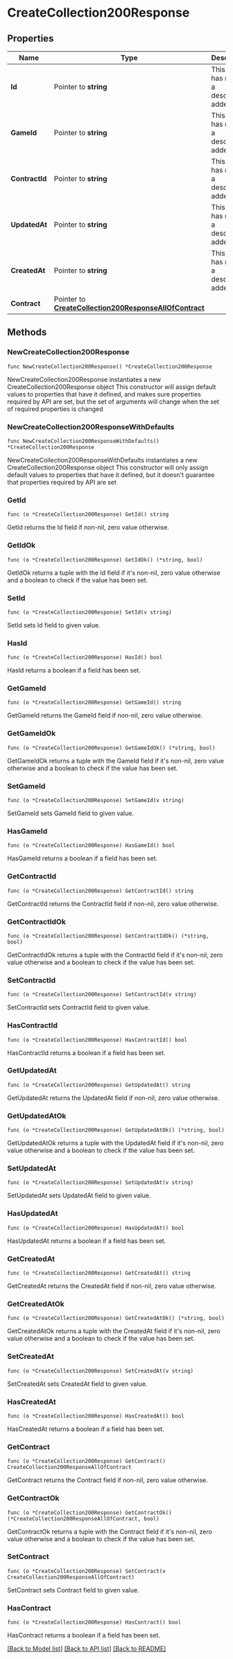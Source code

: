 # CreateCollection200Response

## Properties

Name | Type | Description | Notes
------------ | ------------- | ------------- | -------------
**Id** | Pointer to **string** | This field has not had a description added. | [optional] 
**GameId** | Pointer to **string** | This field has not had a description added. | [optional] 
**ContractId** | Pointer to **string** | This field has not had a description added. | [optional] 
**UpdatedAt** | Pointer to **string** | This field has not had a description added. | [optional] 
**CreatedAt** | Pointer to **string** | This field has not had a description added. | [optional] 
**Contract** | Pointer to [**CreateCollection200ResponseAllOfContract**](CreateCollection200ResponseAllOfContract.md) |  | [optional] 

## Methods

### NewCreateCollection200Response

`func NewCreateCollection200Response() *CreateCollection200Response`

NewCreateCollection200Response instantiates a new CreateCollection200Response object
This constructor will assign default values to properties that have it defined,
and makes sure properties required by API are set, but the set of arguments
will change when the set of required properties is changed

### NewCreateCollection200ResponseWithDefaults

`func NewCreateCollection200ResponseWithDefaults() *CreateCollection200Response`

NewCreateCollection200ResponseWithDefaults instantiates a new CreateCollection200Response object
This constructor will only assign default values to properties that have it defined,
but it doesn't guarantee that properties required by API are set

### GetId

`func (o *CreateCollection200Response) GetId() string`

GetId returns the Id field if non-nil, zero value otherwise.

### GetIdOk

`func (o *CreateCollection200Response) GetIdOk() (*string, bool)`

GetIdOk returns a tuple with the Id field if it's non-nil, zero value otherwise
and a boolean to check if the value has been set.

### SetId

`func (o *CreateCollection200Response) SetId(v string)`

SetId sets Id field to given value.

### HasId

`func (o *CreateCollection200Response) HasId() bool`

HasId returns a boolean if a field has been set.

### GetGameId

`func (o *CreateCollection200Response) GetGameId() string`

GetGameId returns the GameId field if non-nil, zero value otherwise.

### GetGameIdOk

`func (o *CreateCollection200Response) GetGameIdOk() (*string, bool)`

GetGameIdOk returns a tuple with the GameId field if it's non-nil, zero value otherwise
and a boolean to check if the value has been set.

### SetGameId

`func (o *CreateCollection200Response) SetGameId(v string)`

SetGameId sets GameId field to given value.

### HasGameId

`func (o *CreateCollection200Response) HasGameId() bool`

HasGameId returns a boolean if a field has been set.

### GetContractId

`func (o *CreateCollection200Response) GetContractId() string`

GetContractId returns the ContractId field if non-nil, zero value otherwise.

### GetContractIdOk

`func (o *CreateCollection200Response) GetContractIdOk() (*string, bool)`

GetContractIdOk returns a tuple with the ContractId field if it's non-nil, zero value otherwise
and a boolean to check if the value has been set.

### SetContractId

`func (o *CreateCollection200Response) SetContractId(v string)`

SetContractId sets ContractId field to given value.

### HasContractId

`func (o *CreateCollection200Response) HasContractId() bool`

HasContractId returns a boolean if a field has been set.

### GetUpdatedAt

`func (o *CreateCollection200Response) GetUpdatedAt() string`

GetUpdatedAt returns the UpdatedAt field if non-nil, zero value otherwise.

### GetUpdatedAtOk

`func (o *CreateCollection200Response) GetUpdatedAtOk() (*string, bool)`

GetUpdatedAtOk returns a tuple with the UpdatedAt field if it's non-nil, zero value otherwise
and a boolean to check if the value has been set.

### SetUpdatedAt

`func (o *CreateCollection200Response) SetUpdatedAt(v string)`

SetUpdatedAt sets UpdatedAt field to given value.

### HasUpdatedAt

`func (o *CreateCollection200Response) HasUpdatedAt() bool`

HasUpdatedAt returns a boolean if a field has been set.

### GetCreatedAt

`func (o *CreateCollection200Response) GetCreatedAt() string`

GetCreatedAt returns the CreatedAt field if non-nil, zero value otherwise.

### GetCreatedAtOk

`func (o *CreateCollection200Response) GetCreatedAtOk() (*string, bool)`

GetCreatedAtOk returns a tuple with the CreatedAt field if it's non-nil, zero value otherwise
and a boolean to check if the value has been set.

### SetCreatedAt

`func (o *CreateCollection200Response) SetCreatedAt(v string)`

SetCreatedAt sets CreatedAt field to given value.

### HasCreatedAt

`func (o *CreateCollection200Response) HasCreatedAt() bool`

HasCreatedAt returns a boolean if a field has been set.

### GetContract

`func (o *CreateCollection200Response) GetContract() CreateCollection200ResponseAllOfContract`

GetContract returns the Contract field if non-nil, zero value otherwise.

### GetContractOk

`func (o *CreateCollection200Response) GetContractOk() (*CreateCollection200ResponseAllOfContract, bool)`

GetContractOk returns a tuple with the Contract field if it's non-nil, zero value otherwise
and a boolean to check if the value has been set.

### SetContract

`func (o *CreateCollection200Response) SetContract(v CreateCollection200ResponseAllOfContract)`

SetContract sets Contract field to given value.

### HasContract

`func (o *CreateCollection200Response) HasContract() bool`

HasContract returns a boolean if a field has been set.


[[Back to Model list]](../README.md#documentation-for-models) [[Back to API list]](../README.md#documentation-for-api-endpoints) [[Back to README]](../README.md)


